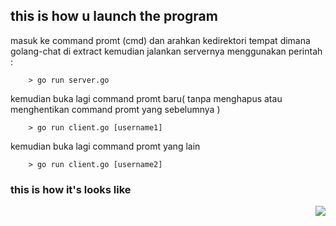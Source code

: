 ## this is how u launch the program
 masuk ke command promt (cmd) dan arahkan kedirektori tempat dimana golang-chat di extract
 kemudian jalankan servernya menggunakan perintah : 
``````
    > go run server.go
``````    
 kemudian buka lagi command promt baru( tanpa menghapus atau menghentikan command promt yang sebelumnya )
````````
    > go run client.go [username1]
````````
 kemudian buka lagi command promt yang lain
`````` 
    > go run client.go [username2]
``````
### this is how it's looks like
<img style="float: right;" src="https://s31.postimg.org/cpp7xja1n/Screenshot_golang_Chat.png">
